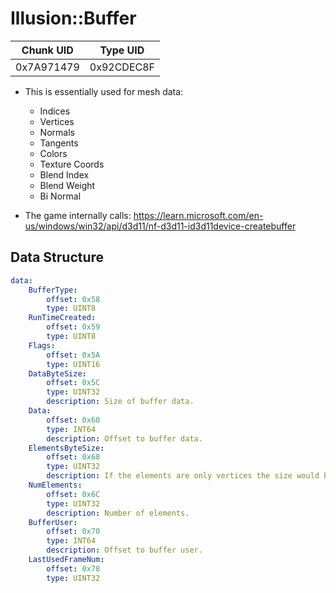 # Illusion::Buffer

Chunk UID | Type UID
--- |---
0x7A971479 | 0x92CDEC8F

- This is essentially used for mesh data:
  - Indices
  - Vertices
  - Normals
  - Tangents
  - Colors
  - Texture Coords
  - Blend Index
  - Blend Weight
  - Bi Normal

- The game internally calls: https://learn.microsoft.com/en-us/windows/win32/api/d3d11/nf-d3d11-id3d11device-createbuffer

## Data Structure
```yaml
data:
    BufferType:
        offset: 0x58
        type: UINT8
    RunTimeCreated:
        offset: 0x59
        type: UINT8
    Flags:
        offset: 0x5A
        type: UINT16
    DataByteSize:
        offset: 0x5C
        type: UINT32
        description: Size of buffer data.
    Data:
        offset: 0x60
        type: INT64
        description: Offset to buffer data.
    ElementsByteSize:
        offset: 0x68
        type: UINT32
        description: If the elements are only vertices the size would be 0xC (Vector).
    NumElements:
        offset: 0x6C
        type: UINT32
        description: Number of elements.
    BufferUser:
        offset: 0x70
        type: INT64
        description: Offset to buffer user.
    LastUsedFrameNum:
        offset: 0x78
        type: UINT32
```
